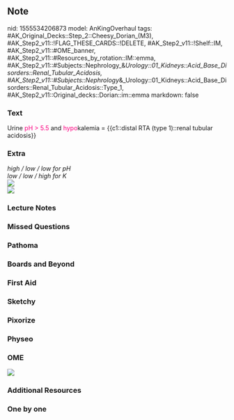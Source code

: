 ## Note
nid: 1555534206873
model: AnKingOverhaul
tags: #AK_Original_Decks::Step_2::Cheesy_Dorian_(M3), #AK_Step2_v11::!FLAG_THESE_CARDS::!DELETE, #AK_Step2_v11::!Shelf::IM, #AK_Step2_v11::#OME_banner, #AK_Step2_v11::#Resources_by_rotation::IM::emma, #AK_Step2_v11::#Subjects::Nephrology_&_Urology::01_Kidneys::Acid_Base_Disorders::Renal_Tubular_Acidosis, #AK_Step2_v11::#Subjects::Nephrology_&_Urology::01_Kidneys::Acid_Base_Disorders::Renal_Tubular_Acidosis::Type_1, #AK_Step2_v11::Original_decks::Dorian::im::emma
markdown: false

### Text
Urine <font color="#FC0280">pH > 5.5</font> and <font color=
"#FC0280">hypo</font>kalemia = {{c1::distal RTA (type 1)::renal
tubular acidosis}}

### Extra
<div>
  <i>high / low / low for pH</i>
</div>
<div>
  <i>low / low / high for K</i>
</div><i><img src="paste-364548234149889.jpg"></i>
<div>
  <i><img src="paste-2942482094489601.jpg"></i>
</div>

### Lecture Notes


### Missed Questions


### Pathoma


### Boards and Beyond


### First Aid


### Sketchy


### Pixorize


### Physeo


### OME
<div class="ome-widget">
  <a href="https://onlinemeded.org?ref=anki"><img src=
  "_OME_AnkiFlashcards_General_4.png"></a>
</div>

### Additional Resources


### One by one

